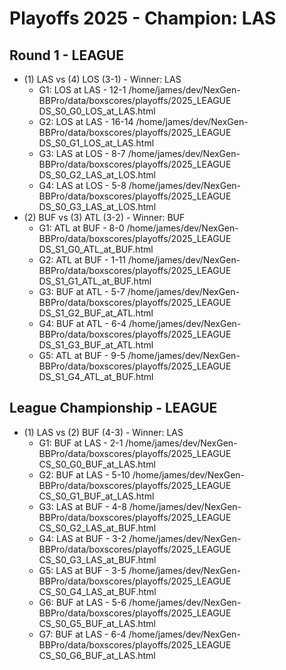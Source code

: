 # Playoffs 2025 - Champion: LAS

## Round 1 - LEAGUE
- (1) LAS vs (4) LOS (3-1) - Winner: LAS
  - G1: LOS at LAS - 12-1  /home/james/dev/NexGen-BBPro/data/boxscores/playoffs/2025_LEAGUE DS_S0_G0_LOS_at_LAS.html
  - G2: LOS at LAS - 16-14  /home/james/dev/NexGen-BBPro/data/boxscores/playoffs/2025_LEAGUE DS_S0_G1_LOS_at_LAS.html
  - G3: LAS at LOS - 8-7  /home/james/dev/NexGen-BBPro/data/boxscores/playoffs/2025_LEAGUE DS_S0_G2_LAS_at_LOS.html
  - G4: LAS at LOS - 5-8  /home/james/dev/NexGen-BBPro/data/boxscores/playoffs/2025_LEAGUE DS_S0_G3_LAS_at_LOS.html
- (2) BUF vs (3) ATL (3-2) - Winner: BUF
  - G1: ATL at BUF - 8-0  /home/james/dev/NexGen-BBPro/data/boxscores/playoffs/2025_LEAGUE DS_S1_G0_ATL_at_BUF.html
  - G2: ATL at BUF - 1-11  /home/james/dev/NexGen-BBPro/data/boxscores/playoffs/2025_LEAGUE DS_S1_G1_ATL_at_BUF.html
  - G3: BUF at ATL - 5-7  /home/james/dev/NexGen-BBPro/data/boxscores/playoffs/2025_LEAGUE DS_S1_G2_BUF_at_ATL.html
  - G4: BUF at ATL - 6-4  /home/james/dev/NexGen-BBPro/data/boxscores/playoffs/2025_LEAGUE DS_S1_G3_BUF_at_ATL.html
  - G5: ATL at BUF - 9-5  /home/james/dev/NexGen-BBPro/data/boxscores/playoffs/2025_LEAGUE DS_S1_G4_ATL_at_BUF.html

## League Championship - LEAGUE
- (1) LAS vs (2) BUF (4-3) - Winner: LAS
  - G1: BUF at LAS - 2-1  /home/james/dev/NexGen-BBPro/data/boxscores/playoffs/2025_LEAGUE CS_S0_G0_BUF_at_LAS.html
  - G2: BUF at LAS - 5-10  /home/james/dev/NexGen-BBPro/data/boxscores/playoffs/2025_LEAGUE CS_S0_G1_BUF_at_LAS.html
  - G3: LAS at BUF - 4-8  /home/james/dev/NexGen-BBPro/data/boxscores/playoffs/2025_LEAGUE CS_S0_G2_LAS_at_BUF.html
  - G4: LAS at BUF - 3-2  /home/james/dev/NexGen-BBPro/data/boxscores/playoffs/2025_LEAGUE CS_S0_G3_LAS_at_BUF.html
  - G5: LAS at BUF - 3-5  /home/james/dev/NexGen-BBPro/data/boxscores/playoffs/2025_LEAGUE CS_S0_G4_LAS_at_BUF.html
  - G6: BUF at LAS - 5-6  /home/james/dev/NexGen-BBPro/data/boxscores/playoffs/2025_LEAGUE CS_S0_G5_BUF_at_LAS.html
  - G7: BUF at LAS - 6-4  /home/james/dev/NexGen-BBPro/data/boxscores/playoffs/2025_LEAGUE CS_S0_G6_BUF_at_LAS.html
